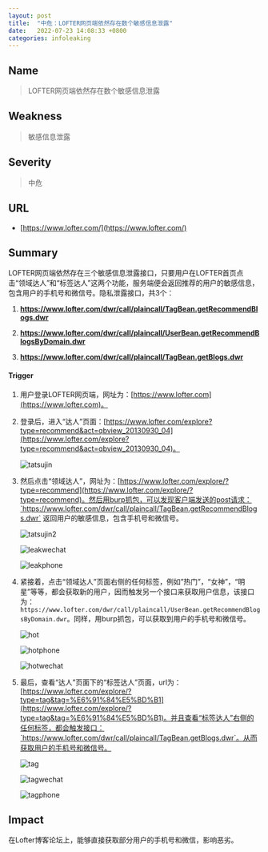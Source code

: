 ```yaml
---
layout: post
title:  "中危：LOFTER网页端依然存在数个敏感信息泄露"
date:   2022-07-23 14:08:33 +0800
categories: infoleaking
---
```


## Name

> LOFTER网页端依然存在数个敏感信息泄露

## Weakness

> 敏感信息泄露

## Severity

> 中危

## URL

- [https://www.lofter.com/](https://www.lofter.com/)

## Summary

LOFTER网页端依然存在三个敏感信息泄露接口，只要用户在LOFTER首页点击“领域达人”和“标签达人”这两个功能，服务端便会返回推荐的用户的敏感信息，包含用户的手机号和微信号。隐私泄露接口，共3个：

1. **https://www.lofter.com/dwr/call/plaincall/TagBean.getRecommendBlogs.dwr**

2. **https://www.lofter.com/dwr/call/plaincall/UserBean.getRecommendBlogsByDomain.dwr**

3. **https://www.lofter.com/dwr/call/plaincall/TagBean.getBlogs.dwr**

#### Trigger
1. 用户登录LOFTER网页端，网址为：[https://www.lofter.com](https://www.lofter.com)。

2. 登录后，进入“达人”页面：[https://www.lofter.com/explore?type=recommend&act=qbview_20130930_04](https://www.lofter.com/explore?type=recommend&act=qbview_20130930_04)。

    ![tatsujin](/assets/lofter/tatsujin.png)

3. 然后点击“领域达人”，网址为：[https://www.lofter.com/explore/?type=recommend](https://www.lofter.com/explore/?type=recommend)。然后用burp抓包，可以发现客户端发送的post请求：`https://www.lofter.com/dwr/call/plaincall/TagBean.getRecommendBlogs.dwr` 返回用户的敏感信息，包含手机号和微信号。

    ![tatsujin2](/assets/lofter/tatsujin2.png)

    ![leakwechat](/assets/lofter/leakwechat.png)

    ![leakphone](/assets/lofter/leakphone.png)

4. 紧接着，点击“领域达人”页面右侧的任何标签，例如”热门”，“女神”，“明星”等等，都会获取新的用户，因而触发另一个接口来获取用户信息，该接口为：`https://www.lofter.com/dwr/call/plaincall/UserBean.getRecommendBlogsByDomain.dwr`。同样，用burp抓包，可以获取到用户的手机号和微信号。

    ![hot](/assets/lofter/hot.png)

    ![hotphone](/assets/lofter/hotphone.png)

    ![hotwechat](/assets/lofter/hotwechat.png)

5. 最后，查看“达人”页面下的“标签达人”页面，url为：[https://www.lofter.com/explore/?type=tag&tag=%E6%91%84%E5%BD%B1](https://www.lofter.com/explore/?type=tag&tag=%E6%91%84%E5%BD%B1)。并且查看“标签达人”右侧的任何标签，都会触发接口：`https://www.lofter.com/dwr/call/plaincall/TagBean.getBlogs.dwr`。从而获取用户的手机号和微信号。

    ![tag](/assets/lofter/tag.png)

    ![tagwechat](/assets/lofter/tagwechat.png)

    ![tagphone](/assets/lofter/tagphone.png)

## Impact

在Lofter博客论坛上，能够直接获取部分用户的手机号和微信，影响恶劣。



